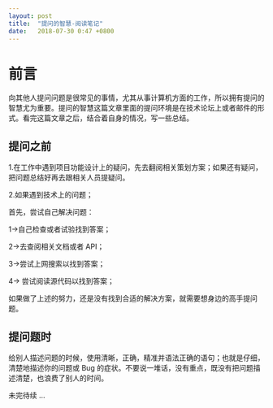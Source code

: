 ```yaml
---
layout: post
title:  "提问的智慧-阅读笔记"
date:   2018-07-30 0:47 +0800
---
```

# 前言

向其他人提问问题是很常见的事情，尤其从事计算机方面的工作，所以拥有提问的智慧尤为重要。提问的智慧这篇文章里面的提问环境是在技术论坛上或者邮件的形式。看完这篇文章之后，结合着自身的情况，写一些总结。

## 提问之前

1.在工作中遇到项目功能设计上的疑问，先去翻阅相关策划方案；如果还有疑问，把问题总结好再去跟相关人员提疑问。

2.如果遇到技术上的问题；

首先，尝试自己解决问题：

1->自己检查或者试验找到答案；

2->去查阅相关文档或者 API；

3->尝试上网搜索以找到答案；

4-> 尝试阅读源代码以找到答案；

如果做了上述的努力，还是没有找到合适的解决方案，就需要想身边的高手提问题。

## 提问题时

给别人描述问题的时候，使用清晰，正确，精准并语法正确的语句；也就是仔细，清楚地描述你的问题或 Bug 的症状。不要说一堆话，没有重点，既没有把问题描述清楚，也浪费了别人的时间。

未完待续 ...